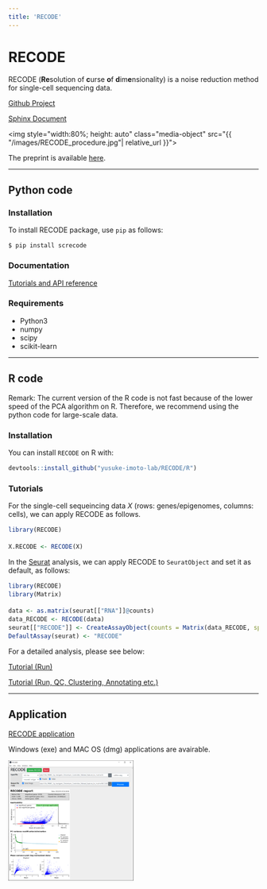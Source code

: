 ```yaml
---
title: 'RECODE'
---
```

<div class="container">
  <!-- Example row of columns -->
  <div class="row">    
    <div class="col-md-12">
      <div class="text-left">
<div markdown="1">

# RECODE
RECODE (**Re**solution of **c**urse **o**f **d**im**e**nsionality) is a noise reduction method for single-cell sequencing data. 

[Github Project](https://github.com/yusuke-imoto-lab/screcode)

[Sphinx Document](https://yusuke-imoto-lab.github.io/RECODE/index.html)

<a class="center"><img style="width:80%; height: auto"  class="media-object" src="{{ "/images/RECODE_procedure.jpg"| relative_url }}"></a>
<!-- <div style="text-align:left"><img style="width:100%; height: auto" src="{{ "/images/RECODE_procedure.jpg"| relative_url }}"/></div> -->

The preprint is available [here](https://doi.org/10.1101/2022.05.02.490246).

<hr class="featurette-divider" style="border:0;border-top:1px">

## Python code

### Installation

To install RECODE package, use `pip` as follows:

```
$ pip install screcode
```

### Documentation

[Tutorials and API reference](https://yusuke-imoto-lab.github.io/RECODE/index.html)


### Requirements
* Python3
* numpy
* scipy
* scikit-learn

<hr class="featurette-divider" style="border:0;border-top:1px">

## R code

Remark: The current version of the R code is not fast because of the lower speed of the PCA algorithm on R. Therefore, we recommend using the python code for large-scale data.

### Installation

You can install `RECODE` on R with:

``` r
devtools::install_github("yusuke-imoto-lab/RECODE/R")
```

### Tutorials
For the single-cell sequeincing data *X* (rows: genes/epigenomes, columns: cells), we can apply RECODE as follows. 


``` r
library(RECODE)

X.RECODE <- RECODE(X)
```

In the [Seurat](https://satijalab.org/seurat/) analysis, we can apply RECODE to `SeuratObject`  and set it as default, as follows:

``` r
library(RECODE)
library(Matrix)

data <- as.matrix(seurat[["RNA"]]@counts)
data_RECODE <- RECODE(data)
seurat[["RECODE"]] <- CreateAssayObject(counts = Matrix(data_RECODE, sparse = TRUE))
DefaultAssay(seurat) <- "RECODE"
```

For a detailed analysis, please see below:

[Tutorial (Run)](https://yusukeimoto.github.io/images/RECODE_R_Tutorials/Run_RECODE_on_R_tutorial.html)

[Tutorial (Run, QC, Clustering, Annotating etc.)](https://yusukeimoto.github.io/images/RECODE_R_Tutorials/Run_RECODE_on_R_example.html)

<hr class="featurette-divider" style="border:0;border-top:1px">

## Application

[RECODE application](https://github.com/yusuke-imoto-lab/GUI-RECODE/releases/tag/v1.1.1)

Windows (exe) and MAC OS (dmg) applications are avairable.

<div style="text-align:left"><img style="width:50%; height: auto" src="/images/RECODE_GUI.jpg"/></div>

<!-- ## Installation
To install RECODE package, use `pip` as follows:

```bash
$ pip install screcode
```

To use RECODE, `import screcode`.

```python
import screcode
```

## Requirements
* Python3
* numpy
* scipy
* scikit-learn-->
</div>
</div>
</div> 

